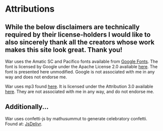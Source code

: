 # Attributions

## While the below disclaimers are technically required by their license-holders I would like to also sincerely thank all the creators whose work makes this site look great. Thank you!


War uses the Amatic SC and Pacifico fonts available from [Google Fonts](https://fonts.google.com/specimen/Amatic+SC?sidebar.open=true&selection.family=Amatic+SC|Pacifico). The font is licensed by Google under the Apache License 2.0 avaliable [here](https://github.com/googlefonts/robotoslab/blob/master/LICENSE.txt). The font is presented here unmodified. Google is not associated with me in any way and does not endorse me.

War uses mp3 found [here](http://soundbible.com/1257-Jolly-Laugh.html). It is licensed under the Attribution 3.0 available [here](https://creativecommons.org/licenses/by/3.0/legalcode). They are not associated with me in any way, and do not endorse me.

## Additionally...

War uses confetti-js by mathusummut to generate celebratory confetti. Found at: [JsDelivr](https://cdn.jsdelivr.net/gh/mathusummut/confetti.js/confetti.min.js).